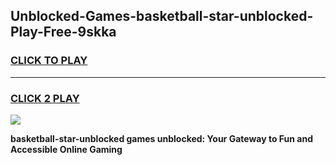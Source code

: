 
## Unblocked-Games-basketball-star-unblocked-Play-Free-9skka
<h3>
<a href="https://premium76.site?title=basketball-star-unblocked&ref=10A">CLICK TO PLAY</a></h3>
<hr>

<h3>
<a href="https://premium76.site?title=basketball-star-unblocked&ref=10A">CLICK 2 PLAY</a>
  
</h3>

<a href="https://premium76.site?title=basketball-star-unblocked&ref=10A"><img src="https://clearcache.store/games.png"></a>


**basketball-star-unblocked games unblocked: Your Gateway to Fun and Accessible Online Gaming**
